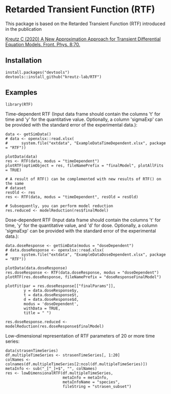 # Retarded Transient Function (RTF)

This package is based on the Retarded Transient Function (RTF) introduced in the publication 

[Kreutz C (2020) A New Approximation Approach for Transient Differential Equation Models. Front. Phys. 8:70.](https://doi.org/10.3389/fphy.2020.00070)

## Installation
```
install.packages("devtools")
devtools::install_github("kreutz-lab/RTF")
```

## Examples
```
library(RTF)

```

Time-dependent RTF
(Input data frame should contain the columns 't' for time and 
'y' for the quantitative value. 
Optionally, a column 'sigmaExp' can be provided with the standard error of 
the experimental data.):

```
data <- getSimData()
# data <- openxlsx::read.xlsx(
#      system.file("extdata", "ExampleDataTimeDependent.xlsx", package = "RTF"))

plotData(data)
res <- RTF(data, modus = "timeDependent")
plotRTF(optimObject = res, fileNamePrefix = "finalModel", plotAllFits = TRUE)

# A result of RTF() can be complemented with new results of RTF() on the same
# dataset
resOld <- res
res <- RTF(data, modus = "timeDependent", resOld = resOld)

# Subsequently, you can perform model reduction
res.reduced <- modelReduction(res$finalModel)
```

Dose-dependent RTF
(Input data frame should contain the columns 't' for time, 
'y' for the quantitative value, and 'd' for dose. 
Optionally, a column 'sigmaExp' can be provided with the standard error of 
the experimental data.):

```
data.doseResponse <- getSimData(modus = "doseDependent")
# data.doseResponse <- openxlsx::read.xlsx(
#      system.file("extdata", "ExampleDataDoseDependent.xlsx", package = "RTF"))

plotData(data.doseResponse)
res.doseResponse <- RTF(data.doseResponse, modus = "doseDependent")
plotRTF(res.doseResponse, fileNamePrefix = "doseResponseFinalModel")

plotFit(par = res.doseResponse[["finalParams"]],
        y = data.doseResponse$y, 
        t = data.doseResponse$t, 
        d = data.doseResponse$d, 
        modus = 'doseDependent',
        withData = TRUE,
        title = " ")
                 
res.doseResponse.reduced <- modelReduction(res.doseResponse$finalModel)
```

Low-dimensional representation of RTF parameters of 20 or more time series: 

```
data(strasenTimeSeries)
df.multipleTimeSeries <- strasenTimeSeries[, 1:20]
colNames <- colnames(df.multipleTimeSeries[2:ncol(df.multipleTimeSeries)])
metaInfo <- sub("_[^_]+$", "", colNames)
res <- lowDimensionalRTF(df.multipleTimeSeries,
                         metaInfo = metaInfo, 
                         metaInfoName = "species",
                         fileString = "strasen_subset")

```
